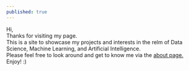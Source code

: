 ```yaml
---
published: true
---
```


Hi,  
Thanks for visiting my page.  
This is a site to showcase my projects and interests in the relm of Data Science, Machine Learning, and Artificial Intelligence.  
Please feel free to look around and get to know me via the [about page.](https://moazim1993.github.io/about/)  
Enjoy! :)
